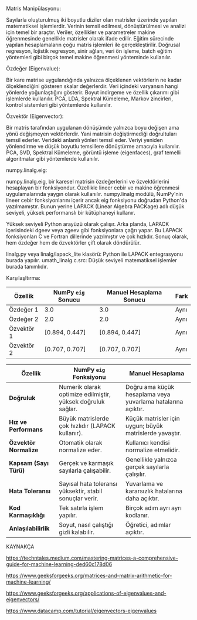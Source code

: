 Matris Manipülasyonu:

Sayılarla oluşturulmuş iki boyutlu diziler olan matrisler üzerinde yapılan matematiksel işlemlerdir. Verinin temsil edilmesi, dönüştürülmesi ve analizi için temel bir araçtır. Veriler, özellikler ve parametreler makine öğrenmesinde genellikle matrisler olarak ifade edilir. Eğitim sürecinde yapılan hesaplamaların çoğu matris işlemleri ile gerçekleştirilir. Doğrusal regresyon, lojistik regresyon, sinir ağları, veri ön işleme, batch eğitim yöntemleri gibi birçok temel makine öğrenmesi yönteminde kullanılır.
 
Özdeğer (Eigenvalue):

Bir kare matrise uygulandığında yalnızca ölçeklenen vektörlerin ne kadar ölçeklendiğini gösteren skalar değerlerdir. Veri içindeki varyansın hangi yönlerde yoğunlaştığını gösterir. Boyut indirgeme ve özellik çıkarımı gibi işlemlerde kullanılır. PCA, LDA, Spektral Kümeleme, Markov zincirleri, kontrol sistemleri gibi yöntemlerde kullanılır.

Özvektör (Eigenvector):

Bir matris tarafından uygulanan dönüşümde yalnızca boyu değişen ama yönü değişmeyen vektörlerdir. Yani matrisin değiştirmediği doğrultuları temsil ederler. Verideki anlamlı yönleri temsil eder. Veriyi yeniden yönlendirme ve düşük boyutlu temsillere dönüştürme amacıyla kullanılır. PCA, SVD, Spektral Kümeleme, görüntü işleme (eigenfaces), graf temelli algoritmalar gibi yöntemlerde kullanılır.

numpy.linalg.eig:

numpy.linalg.eig, bir karesel matrisin özdeğerlerini ve özvektörlerini hesaplayan bir fonksiyondur. Özellikle lineer cebir ve makine öğrenmesi uygulamalarında yaygın olarak kullanılır. numpy.linalg modülü, NumPy'nin lineer cebir fonksiyonlarını içerir ancak eig fonksiyonu doğrudan Python'da yazılmamıştır. Bunun yerine LAPACK (Linear Algebra PACKage) adlı düşük seviyeli, yüksek performanslı bir kütüphaneyi kullanır.

Yüksek seviyeli Python arayüzü olarak çalışır. Arka planda, LAPACK içerisindeki dgeev veya zgeev gibi fonksiyonlara çağrı yapar. Bu LAPACK fonksiyonları C ve Fortran dillerinde yazılmıştır ve çok hızlıdır. Sonuç olarak, hem özdeğer hem de özvektörler çift olarak döndürülür.

linalg.py veya linalg/lapack_lite klasörü: Python ile LAPACK entegrasyonu burada yapılır. umath_linalg.c.src: Düşük seviyeli matematiksel işlemler burada tanımlıdır.

Karşılaşltırma:

| Özellik       | NumPy `eig` Sonucu         | Manuel Hesaplama Sonucu     | Fark          |
|---------------|----------------------------|------------------------------|--------------|
| Özdeğer 1     | 3.0                        | 3.0                          |  Aynı        |
| Özdeğer 2     | 2.0                        | 2.0                          |  Aynı        |
| Özvektör 1    | [0.894, 0.447]             | [0.894, 0.447]               |  Aynı        |
| Özvektör 2    | [0.707, 0.707]             | [0.707, 0.707]               |  Aynı        |

| Özellik                 | NumPy `eig` Fonksiyonu                                         | Manuel Hesaplama                           |
|-------------------------|----------------------------------------------------------------|---------------------------------------------------------------|
| **Doğruluk**            | Numerik olarak optimize edilmiştir, yüksek doğruluk sağlar.    | Doğru ama küçük hesaplama veya yuvarlama hatalarına açıktır. |
| **Hız ve Performans**   | Büyük matrislerde çok hızlıdır (LAPACK kullanır).              | Küçük matrisler için uygun; büyük matrislerde yavaştır.       |
| **Özvektör Normalize**  | Otomatik olarak normalize eder.                                | Kullanıcı kendisi normalize etmelidir.                        |
| **Kapsam (Sayı Türü)**  | Gerçek ve karmaşık sayılarla çalışabilir.                      | Genellikle yalnızca gerçek sayılarla çalışılır.               |
| **Hata Toleransı**      | Sayısal hata toleransı yüksektir, stabil sonuçlar verir.       | Yuvarlama ve kararsızlık hatalarına daha açıktır.             |
| **Kod Karmaşıklığı**    | Tek satırla işlem yapılır.                                     | Birçok adım ayrı ayrı kodlanır.                               |
| **Anlaşılabilirlik**    | Soyut, nasıl çalıştığı gizli kalabilir.                        | Öğretici, adımlar açıktır.                                    |


KAYNAKÇA

https://techntales.medium.com/mastering-matrices-a-comprehensive-guide-for-machine-learning-ded60c178d06

https://www.geeksforgeeks.org/matrices-and-matrix-arithmetic-for-machine-learning/

https://www.geeksforgeeks.org/applications-of-eigenvalues-and-eigenvectors/

https://www.datacamp.com/tutorial/eigenvectors-eigenvalues
